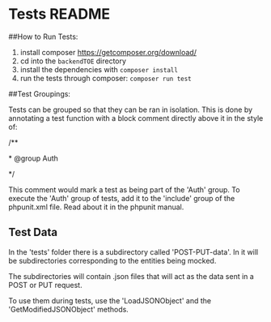 # Tests README

##How to Run Tests:

1. install composer https://getcomposer.org/download/
2. cd into the `backendTOE` directory
3. install the dependencies with `composer install` 
4. run the tests through composer: `composer run test`

##Test Groupings:

Tests can be grouped so that they can be ran in isolation. This is done by annotating 
a test function with a block comment directly above it in the style of: 

/**

 \* @group Auth
 
 */
 
This comment would mark a test as being part of the 'Auth' group. To execute the 'Auth' group of tests, add it to the 'include' group of the phpunit.xml file. Read about it in the phpunit manual.

## Test Data

In the 'tests' folder there is a subdirectory called 'POST-PUT-data'. In it will be subdirectories corresponding to the entities being mocked.

The subdirectories will contain .json files that will act as the data sent in a POST or PUT request.

To use them during tests, use the 'LoadJSONObject' and the 'GetModifiedJSONObject' methods.

